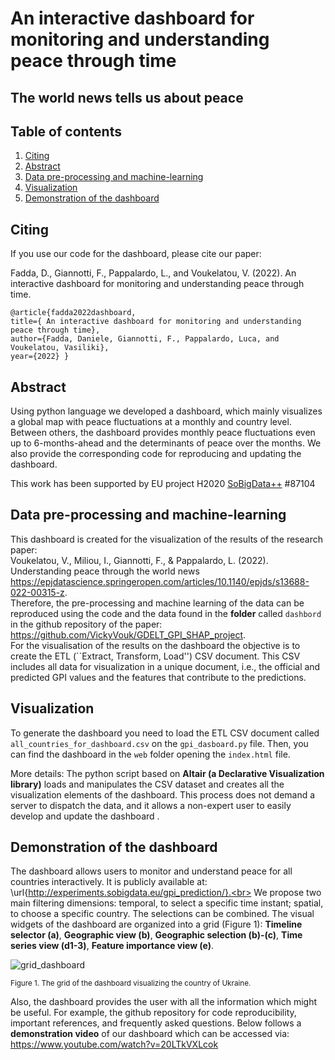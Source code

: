 # An interactive dashboard for monitoring and understanding peace through time
## The world news tells us about peace


## Table of contents  
1. [Citing](#Citing)
2. [Abstract](#Abstract) 
3. [Data pre-processing and machine-learning](#Code_pre_mach)
4. [Visualization](#Code_dashboard)
6. [Demonstration of the dashboard](#demonstration_video)

## Citing
<a name="Citing"/>

If you use our code for the dashboard, please cite our paper:

Fadda, D., Giannotti, F., Pappalardo, L., and Voukelatou, V. (2022). An interactive dashboard for monitoring and understanding peace through time.

`@article{fadda2022dashboard, `<br/>
  `title={ An interactive dashboard for monitoring and understanding peace through time},` <br/>
  `author={Fadda, Daniele, Giannotti, F., Pappalardo, Luca, and Voukelatou, Vasiliki},` <br/>
 ` year={2022}
} `


## Abstract
<a name="Abstract"/>

Using python language we developed a dashboard, which mainly visualizes a global map with peace fluctuations at a monthly and country level. Between others, the dashboard provides monthly peace fluctuations even up to 6-months-ahead and the determinants of peace over the months. We also provide the corresponding code for reproducing and updating the dashboard.

This work has been supported by EU project H2020 [SoBigData++](https://cordis.europa.eu/project/id/871042) #87104

## Data pre-processing and machine-learning
<a name="Code_pre_mach"/>

This dashboard is created for the visualization of the results of the research paper: <br>
Voukelatou, V., Miliou, I., Giannotti, F., & Pappalardo, L. (2022). Understanding peace through the world news https://epjdatascience.springeropen.com/articles/10.1140/epjds/s13688-022-00315-z. <br>
Therefore, the pre-processing and machine learning of the data can be reproduced using the code and the data found in the **folder** called `dashbord` in the github repository of the paper: https://github.com/VickyVouk/GDELT_GPI_SHAP_project. <br>
For the visualisation of the results on the dashboard the objective is to create the ETL (``Extract, Transform, Load'') CSV document. This CSV includes all data for visualization in a unique document, i.e., the official and predicted GPI values and the features that contribute to the predictions. 


## Visualization
<a name="Code_dashboard"/>

To generate the dashboard you need to load the ETL CSV document called `all_countries_for_dashboard.csv` on the `gpi_dasboard.py` file. 
Then, you can find the dashboard in the ``web`` folder opening the ``index.html`` file. <br>

More details: The python script based on **Altair (a Declarative Visualization library)** loads and manipulates the CSV dataset and creates all the visualization elements of the dashboard. This process does not demand a server to dispatch the data, and it allows a non-expert user to easily develop and update the dashboard . 

## Demonstration of the dashboard
<a name="demonstration_video"/>

The dashboard allows users to monitor and understand peace for all countries interactively. It is publicly available at: \url{http://experiments.sobigdata.eu/gpi_prediction/}.<br>
We propose two main filtering dimensions: temporal, to select a specific time instant; spatial, to choose a specific country. The selections can be combined. The visual widgets of the dashboard are organized into a grid (Figure 1): **Timeline selector (a)**, **Geographic view (b)**, **Geographic selection (b)-(c)**, **Time series view (d1-3)**, **Feature importance view (e)**. 
<br>

![grid_dashboard](<img width="937" alt="Screen Shot 2022-05-20 at 9 28 45 AM" src="https://user-images.githubusercontent.com/35956507/169476649-60e3714a-2c3e-4848-8141-1ec4115ea2b3.png">)

<sup>Figure 1. The grid of the dashboard visualizing the country of Ukraine. </sup>

Also, the dashboard provides the user with all the information which might be useful. For example, the github repository for code reproducibility, important references, and frequently asked questions. Below follows a **demonstration video** of our dashboard which can be accessed via: https://www.youtube.com/watch?v=20LTkVXLcok

